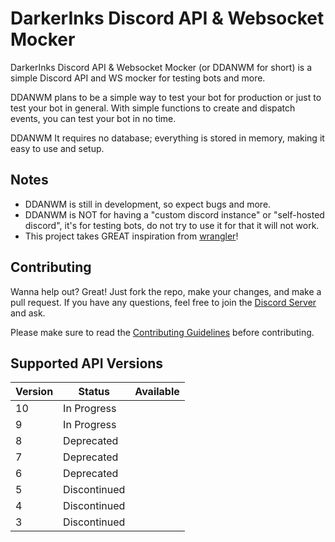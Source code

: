 # DarkerInks Discord API & Websocket Mocker

DarkerInks Discord API & Websocket Mocker (or DDANWM for short) is a simple Discord API and WS mocker for testing bots and more.

DDANWM plans to be a simple way to test your bot for production or just to test your bot in general. With simple functions to create and dispatch events, you can test your bot in no time.

DDANWM It requires no database; everything is stored in memory, making it easy to use and setup.

## Notes

- DDANWM is still in development, so expect bugs and more.
- DDANWM is NOT for having a "custom discord instance" or "self-hosted discord", it's for testing bots, do not try to use it for that it will not work.
- This project takes GREAT inspiration from [wrangler](https://github.com/cloudflare/workers-sdk)!

## Contributing

Wanna help out? Great! Just fork the repo, make your changes, and make a pull request. If you have any questions, feel free to join the [Discord Server](https://discord.gg/PmBS6q5gfm) and ask.

Please make sure to read the [Contributing Guidelines](/CONTRIBUTING.md) before contributing.

## Supported API Versions

| Version | Status       | Available |
| ------- | ------------ | --------- |
| 10      | In Progress  |           |
| 9       | In Progress  |           |
| 8       | Deprecated   |           |
| 7       | Deprecated   |           |
| 6       | Deprecated   |           |
| 5       | Discontinued |           |
| 4       | Discontinued |           |
| 3       | Discontinued |           |
